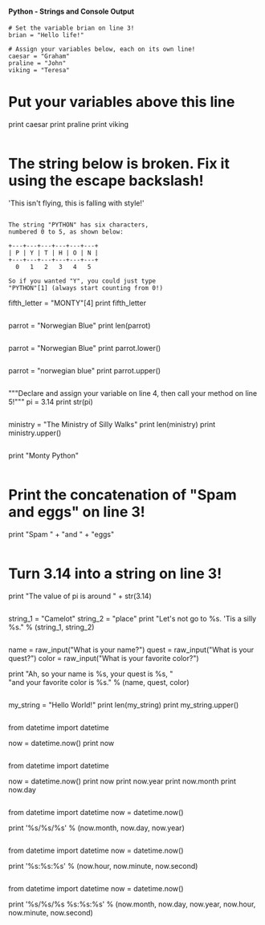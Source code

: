 #### Python - Strings and Console Output

```
# Set the variable brian on line 3!
brian = "Hello life!"
```

```
# Assign your variables below, each on its own line!
caesar = "Graham"
praline = "John"
viking = "Teresa"
```

# Put your variables above this line
print caesar
print praline
print viking
```

```
# The string below is broken. Fix it using the escape backslash!
'This isn\'t flying, this is falling with style!'
```

The string "PYTHON" has six characters,
numbered 0 to 5, as shown below:

+---+---+---+---+---+---+
| P | Y | T | H | O | N |
+---+---+---+---+---+---+
  0   1   2   3   4   5

So if you wanted "Y", you could just type
"PYTHON"[1] (always start counting from 0!)

```
fifth_letter = "MONTY"[4]
print fifth_letter
```

```
parrot = "Norwegian Blue"
print len(parrot)
```

```
parrot = "Norwegian Blue"
print parrot.lower()
```

```
parrot = "norwegian blue"
print parrot.upper()
```

```
"""Declare and assign your variable on line 4,
then call your method on line 5!"""
pi = 3.14
print str(pi)
```

```
ministry = "The Ministry of Silly Walks"
print len(ministry)
print ministry.upper()
```

```
print "Monty Python"
```

```
# Print the concatenation of "Spam and eggs" on line 3!
print "Spam " + "and " + "eggs"
```

```
# Turn 3.14 into a string on line 3!
print "The value of pi is around " + str(3.14)
```

```
string_1 = "Camelot"
string_2 = "place"
print "Let's not go to %s. 'Tis a silly %s." % (string_1, string_2)
```

```
name = raw_input("What is your name?")
quest = raw_input("What is your quest?")
color = raw_input("What is your favorite color?")

print "Ah, so your name is %s, your quest is %s, " \
"and your favorite color is %s." % (name, quest, color)
```

```
my_string = "Hello World!"
print len(my_string)
print my_string.upper()
```

```
from datetime import datetime

now = datetime.now()
print now
```

```
from datetime import datetime

now = datetime.now()
print now
print now.year
print now.month
print now.day
```

```
from datetime import datetime
now = datetime.now()

print '%s/%s/%s' % (now.month, now.day, now.year)
```

```
from datetime import datetime
now = datetime.now()

print '%s:%s:%s' % (now.hour, now.minute, now.second)
```

```
from datetime import datetime
now = datetime.now()

print '%s/%s/%s %s:%s:%s' % (now.month, now.day, now.year, now.hour, now.minute, now.second)
```